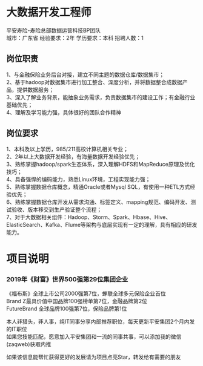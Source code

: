 # 大数据开发工程师
平安寿险-寿险总部数据运营科技BP团队  
城市：广东省 经验要求：2年 学历要求：本科  招聘人数：1

## 岗位职责
1、与金融保险业务后台对接，建立不同主题的数据仓库/数据集市；   
2、基于hadoop对数据集市进行加工整合、深度分析，并将数据整合成数据产品，提供数据服务；   
3、深入了解业务背景，能抽象业务需求，负责数据集市的建设工作；有金融行业基础优先；   
4、理解及学习能力强，具体很好的团队合作精神

## 岗位要求
1、本科及以上学历，985/211高校计算机相关专业；   
2、2年以上大数据开发经验，有海量数据开发经验优先；   
3、熟练掌握hadoop/spark生态体系，深入理解HDFS和MapReduce原理及优化技巧；   
4、具备强悍的编码能力，熟悉Linux环境，工程实现能力强；   
5、熟练掌握数据仓库概念，精通Oracle或者Mysql SQL，有使用一种ETL方式经验优先；   
6、熟练掌握数据仓库开发从需求沟通、标签定义、mapping规范、编码开发、测试验收、版本移交到生产验证整个流程；   
7、对于大数据相关组件：Hadoop、Storm、Spark、Hbase、Hive、ElasticSearch、Kafka、Flume等架构与底层实现有一定的理解，具有相应的研发能力。

# 项目说明

### 2019年《财富》世界500强第29位集团企业
《福布斯》全球上市公司2000强第7位，蝉联全球多元保险企业首位  
Brand Z最具价值中国品牌100强榜单第7位，金融品牌第2位  
FutureBrand 全球品牌100强第7位，保险品牌第1位

本人非猎头，非人事，纯IT同事分享内部推荐职位，每天更新平安集团2个月内发的IT职位  
如果您技能匹配，愿意加入平安集团和一流的同事共事，可以添加我的微信(zaqweb)获取内推 

如果该信息能帮忙获得更好的发展请为项目点亮Star，转发给有需要的朋友




